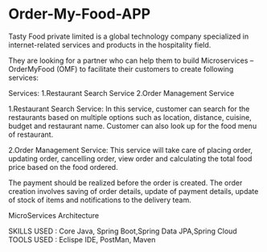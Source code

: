 # Order-My-Food-APP

Tasty Food private limited is a global technology company specialized in internet-related services and products in the hospitality field.

They are looking for a partner who can help them to build Microservices – OrderMyFood (OMF) to facilitate their customers to create following services:

 Services:
1.Restaurant Search Service
2.Order Management Service

 1.Restaurant Search Service:
In this service, customer can search for the restaurants based on multiple options such as location, distance, cuisine, budget and restaurant name. Customer can also look up for the food menu of restaurant.

2.Order Management Service:
This service will take care of placing order, updating order, cancelling order, view order and calculating the total food price based on the food ordered.

The payment should be realized before the order is created. The order creation involves saving of order details, update of payment details, update of stock of items and notifications to the delivery team.

MicroServices Architecture 

SKILLS USED : Core Java, Spring Boot,Spring Data JPA,Spring Cloud
TOOLS  USED : Eclispe IDE, PostMan, Maven 




